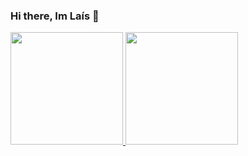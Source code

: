 ### Hi there, Im Laís 👋

<!--
**Laismagga/Laismagga** is a ✨ _special_ ✨ repository because its `README.md` (this file) appears on your GitHub profile.

Here are some ideas to get you started:

- 🔭 I’m currently working on ...
- 🌱 I’m currently learning ...
- 👯 I’m looking to collaborate on ...
- 🤔 I’m looking for help with ...
- 💬 Ask me about ...
- 📫 How to reach me: ...
- 😄 Pronouns: ...
- ⚡ Fun fact: ...
-->
<div>
<a href="https://github.com/Laismagga">
<img loading="lazy" height="180em" src="https://github-readme-stats.vercel.app/api/top-langs/?username=Laismagga&layout=compact&langs_count=7&theme=dracula"/>
<img loading="lazy" height="180em" src="https://github-readme-stats.vercel.app/api?username=Laismagga&show_icons=true&theme=dracula&include_all_commits=true&count_private=true"/>
</div>
